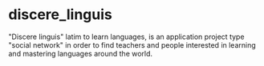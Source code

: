 # discere_linguis
"Discere linguis" latim to learn languages, is an application project type "social network" in order to find teachers and people interested in learning and mastering languages around the world.
